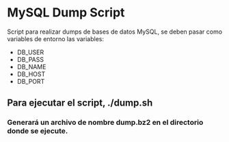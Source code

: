 # MySQL Dump Script
Script para realizar dumps de bases de datos MySQL, se deben pasar como variables de entorno las variables: 

* DB_USER
* DB_PASS
* DB_NAME
* DB_HOST
* DB_PORT

## Para ejecutar el script, ./dump.sh

### Generará un archivo de nombre dump.bz2 en el directorio donde se ejecute.
